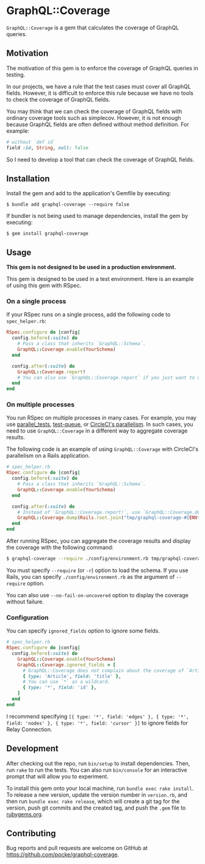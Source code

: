 # GraphQL::Coverage

`GraphQL::Coverage` is a gem that calculates the coverage of GraphQL queries.

## Motivation

The motivation of this gem is to enforce the coverage of GraphQL queries in testing.

In our projects, we have a rule that the test cases must cover all GraphQL fields. However, it is difficult to enforce this rule because we have no tools to check the coverage of GraphQL fields.

You may think that we can check the coverage of GraphQL fields with ordinary coverage tools such as simplecov. However, it is not enough because GraphQL fields are often defined without method definition. For example:

```ruby
# without `def id`
field :id, String, null: false
```

So I need to develop a tool that can check the coverage of GraphQL fields.

## Installation

Install the gem and add to the application's Gemfile by executing:

```
$ bundle add graphql-coverage --require false
```

If bundler is not being used to manage dependencies, install the gem by executing:

```
$ gem install graphql-coverage
```

## Usage

**This gem is not designed to be used in a production environment.**

This gem is designed to be used in a test environment. Here is an example of using this gem with RSpec.

### On a single process

If your RSpec runs on a single process, add the following code to `spec_helper.rb`:

```ruby
RSpec.configure do |config|
  config.before(:suite) do
    # Pass a class that inherits `GraphQL::Schema`.
    GraphQL::Coverage.enable(YourSchema)
  end

  config.after(:suite) do
    GraphQL::Coverage.report!
    # You can also use `GraphQL::Coverage.report` if you just want to display the report without failure.
  end
end
```

### On multiple processes

You run RSpec on multiple processes in many cases. For example, you may use [parallel_tests](https://github.com/grosser/parallel_tests), [test-queue](https://github.com/tmm1/test-queue), or [CircleCI's parallelism](https://circleci.com/docs/parallelism-faster-jobs/).
In such cases, you need to use `GraphQL::Coverage` in a different way to aggregate coverage results.

The following code is an example of using `GraphQL::Coverage` with CircleCI's parallelism on a Rails application.

```ruby
# spec_helper.rb
RSpec.configure do |config|
  config.before(:suite) do
    # Pass a class that inherits `GraphQL::Schema`.
    GraphQL::Coverage.enable(YourSchema)
  end

  config.after(:suite) do
    # Instead of `GraphQL::Coverage.report!`, use `GraphQL::Coverage.dump` to dump the coverage result to a file.
    GraphQL::Coverage.dump(Rails.root.join("tmp/graphql-coverage-#{ENV['CIRCLE_NODE_INDEX']}.json"))
  end
end
```

After running RSpec, you can aggregate the coverage results and display the coverage with the following command:

```sh
$ graphql-coverage --require ./config/environment.rb tmp/graphql-coverage-*.json
```

You must specify `--require` (or `-r`) option to load the schema. If you use Rails, you can specify `./config/environment.rb` as the argument of `--require` option.

You can also use `--no-fail-on-uncovered` option to display the coverage without failure.

### Configuration

You can specify `ignored_fields` option to ignore some fields.

```ruby
# spec_helper.rb
RSpec.configure do |config|
  config.before(:suite) do
    GraphQL::Coverage.enable(YourSchema)
    GraphQL::Coverage.ignored_fields = [
      # GraphQL::Coverage does not complain about the coverage of `Article`'s `title` field.
      { type: 'Article', field: 'title' },
      # You can use `*` as a wildcard.
      { type: '*', field: 'id' },
    ]
  end
end
```

I recommend specifying `[{ type: '*', field: 'edges' }, { type: '*', field: 'nodes' }, { type: '*', field: 'cursor' }]` to ignore fields for Relay Connection.

## Development

After checking out the repo, run `bin/setup` to install dependencies. Then, run `rake` to run the tests. You can also run `bin/console` for an interactive prompt that will allow you to experiment.

To install this gem onto your local machine, run `bundle exec rake install`. To release a new version, update the version number in `version.rb`, and then run `bundle exec rake release`, which will create a git tag for the version, push git commits and the created tag, and push the `.gem` file to [rubygems.org](https://rubygems.org).

## Contributing

Bug reports and pull requests are welcome on GitHub at https://github.com/pocke/graphql-coverage.
